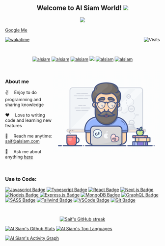 <h2 align="center">
  Welcome to Al Siam World!
  <img src="https://media.giphy.com/media/hvRJCLFzcasrR4ia7z/giphy.gif" width="28">
</h2>

<!-- Typing SVG by DenverCoder1 - https://github.com/DenverCoder1/readme-typing-svg -->
<p align="center">
  <a href="https://github.com/alsiam"><img src="https://readme-typing-svg.herokuapp.com/?lines=Self%20Taught%20Programmer;Front%20End%20Developer;1.5%2B%20years%20of%20coding%20experience;Always%20learning%20new%20things&center=true&width=380&height=45"></a>
</p>


[Google Me](https://www.google.com/search?q=saif+al+siam)

<a href="https://gpvc.arturio.dev/alsiam"><img src="https://gpvc.arturio.dev/alsiam" align="right" alt="Visits"></a>

<!-- <a href="https://visitor-badge.laobi.icu/badge?page_id=alsiam.visitor-badge&title=Visits"><img src="https://visitor-badge.laobi.icu/badge?page_id=alsiam.visitor-badge&title=Visits" align="right" alt="Visits"></a> -->

[![wakatime](https://wakatime.com/badge/user/eebb3dd8-d9b2-40de-9b88-6fd6cac99dbc.svg)](https://wakatime.com/@eebb3dd8-d9b2-40de-9b88-6fd6cac99dbc)

<br/>

<p align="center">
  <a href="https://alsiam.com" target="blank"><img src="https://img.shields.io/badge/Website-DC143C?style=for-the-badge&logo=medium&logoColor=white" alt="alsiam" /></a> 
  <a href="https://linkedin.com/in/saifalsiam" target="blank"><img src="https://img.shields.io/badge/LinkedIn-0077B5?style=for-the-badge&logo=linkedin&logoColor=white" alt="alsiam"/></a> <a href="https://dev.to/alsiam" target="_blank"><img src="https://img.shields.io/badge/dev.to-0A0A0A?style=for-the-badge&logo=dev.to&logoColor=white" alt="alsiam" /></a>
  <a href="https://twitter.com/saifalsiam" target="_blank"><img src="https://img.shields.io/badge/Twitter-1DA1F2?style=for-the-badge&logo=twitter&logoColor=white" /></a> 
  <a href="https://instagram.com/saifalsiam" target="_blank"><img src="https://img.shields.io/badge/Instagram-fe4164?style=for-the-badge&logo=instagram&logoColor=white" alt="alsiam" /></a> 
    <a href="https://facebook.com/saifsiam.me" target="_blank"><img src="https://img.shields.io/badge/Facebook-20BEFF?&style=for-the-badge&logo=facebook&logoColor=white" alt="alsiam"  /></a> 
</p>

<br />

<!-- Programmer Gif Image -->
<img align="right" width="350" src="/assets/programmer.gif" alt="Coding gif" />

### About me

✌️ &emsp;Enjoy to do programming and sharing knowledge <br/><br/>
❤️ &emsp;Love to writing code and learning new features<br/><br/>
📧 &emsp;Reach me anytime: saif@alsiam.com<br/><br/>
💬 &emsp;Ask me about anything [here](https://github.com/alsiam/alsiam/issues)

<p><br></p>

<!-- Commented My top Open Sources Projects -->
<!-- _________________________________________________________________________________________________ -->

<!-- ## 📘 My Top Open Source Projects -
<!-- Repo info cards - https://github.com/anuraghazra/github-readme-stats -->
<!-- Small repo cards (fork) - https://github.com/DenverCoder1/github-readme-stats -->
<!-- <p align="left">
  <a href="https://github.com/alsiam/alsiam" target="blank"><img width="32.5%" src="https://denvercoder1-github-readme-stats.vercel.app/api/pin/?username=alsiam&repo=alsiam&theme=react&bg_color=1F222E&title_color=F85D7F&icon_color=F8D866&hide_border=true&show_icons=false" alt="alsiam-readme-file"></a>
  <a href="https://github.com/alsiam/cuda-portfolio" target="blank"><img width="32.5%" src="https://denvercoder1-github-readme-stats.vercel.app/api/pin/?username=alsiam&repo=cuda-portfolio&theme=react&bg_color=1F222E&title_color=F85D7F&icon_color=F8D866&hide_border=true&show_icons=false" alt="cuda-portfolio"></a>
  <a href="https://github.com/alsiam/altube" target="blank"><img width="32.5%" src="https://denvercoder1-github-readme-stats.vercel.app/api/pin/?username=alsiam&repo=altube&theme=react&bg_color=1F222E&title_color=F85D7F&icon_color=F8D866&hide_border=true&show_icons=false" alt="altube"></a>
 <a href="https://github.com/alsiam/fashion-ecommerce" target="blank"><img width="32.5%" src="https://denvercoder1-github-readme-stats.vercel.app/api/pin/?username=alsiam&repo=fashion-ecommerce&theme=react&bg_color=1F222E&title_color=F85D7F&icon_color=F8D866&hide_border=true&show_icons=false" alt="fashion-ecommerce"></a>
  <a href="https://github.com/alsiam/jamuna-news" target="blank"><img width="32.5%" src="https://denvercoder1-github-readme-stats.vercel.app/api/pin/?username=alsiam&repo=jamuna-news&theme=react&bg_color=1F222E&title_color=F85D7F&icon_color=F8D866&hide_border=true&show_icons=false" alt="jamuna-news"></a>
  <a href="https://github.com/alsiam/spourmo" target="blank"><img width="32.5%" src="https://denvercoder1-github-readme-stats.vercel.app/api/pin/?username=alsiam&repo=spourmo&theme=react&bg_color=1F222E&title_color=F85D7F&icon_color=F8D866&hide_border=true&show_icons=false" alt="spourmo-psd"></a>
</p>

<p align="left">
  <a href="https://github.com/alsiam?tab=repositories" target="_blank"><img alt="All Repositories" title="All Repositories" src="https://img.shields.io/badge/-All%20Repos-2962FF?style=for-the-badge&logo=koding&logoColor=white"/></a>
</p> 

<br/> -->


### Use to Code:

[![Javascript Badge](https://img.shields.io/badge/-Javascript-F0DB4F?style=for-the-badge&labelColor=black&logo=javascript&logoColor=F0DB4F)](#) [![Typescript Badge](https://img.shields.io/badge/-Typescript-007acc?style=for-the-badge&labelColor=black&logo=typescript&logoColor=007acc)](#) [![React Badge](https://img.shields.io/badge/-React-61DBFB?style=for-the-badge&labelColor=black&logo=react&logoColor=61DBFB)](#) [![Next.js Badge](https://img.shields.io/badge/next.js-000000?style=for-the-badge&logo=nextdotjs&logoColor=white)](#) [![Nodejs Badge](https://img.shields.io/badge/-Nodejs-3C873A?style=for-the-badge&labelColor=black&logo=node.js&logoColor=3C873A)](#) [![Express.js Badge](https://img.shields.io/badge/Express.js-000000?style=for-the-badge&logo=express&logoColor=white)](#) [![MongoDB Badge](https://img.shields.io/badge/MongoDB-4EA94B?style=for-the-badge&logo=mongodb&logoColor=white)](#) [![GraphQL Badge](https://img.shields.io/badge/-GraphQl-e535ab?style=for-the-badge&labelColor=black&logo=node.js&logoColor=e535ab)](#) [![SASS Badge](https://img.shields.io/badge/Sass-CC6699?style=for-the-badge&logo=sass&logoColor=white)](#) [![Tailwind Badge](https://img.shields.io/badge/Tailwind%20CSS-092749?style=for-the-badge&logo=tailwindcss&logoColor=06B6D4&labelColor=000000)](#) [![VSCode Badge](https://img.shields.io/badge/Visual_Studio-0078d7?style=for-the-badge&logo=visual%20studio&logoColor=white)](#) [![Git Badge](https://img.shields.io/badge/Git-F05032?style=for-the-badge&logo=git&logoColor=white)](#)

<br/>

<!-- GitHub Streak stats by DenverCoder1 - hhttps://github.com/DenverCoder1/github-readme-streak-stats -->
<p align="center">
  <a href="https://github.com/alsiam">
    <img src="https://github-readme-streak-stats.herokuapp.com/?user=alsiam&theme=radical&hide_border=true&background=1F222E" alt="Saif's GitHub streak"/>
  </a>
</p>


<!-- https://github.com/anuraghazra/github-readme-stats -->
<a> 
    <a href="https://github.com/alsiam"><img alt="Al Siam's Github Stats" src="https://denvercoder1-github-readme-stats.vercel.app/api?username=alsiam&show_icons=true&count_private=true&theme=react&hide_border=true&bg_color=1F222E&title_color=F85D7F&icon_color=F8D866" height="192px" width="49.5%"/></a>
  <a href="https://github.com/alsiam"><img alt="Al Siam's Top Languages" src="https://denvercoder1-github-readme-stats.vercel.app/api/top-langs/?username=alsiam&langs_count=8&layout=compact&theme=react&hide_border=true&bg_color=1F222E&title_color=F85D7F&icon_color=F8D866" height="192px" width="49.5%"/></a>
  <br/>
</a>
<p></p>
<!-- https://github.com/ashutosh00710/github-readme-activity-graph -->
<a href="https://github.com/alsiam"><img alt="Al Siam's Activity Graph" src="https://activity-graph.herokuapp.com/graph?username=alsiam&bg_color=1F222E&color=F8D866&line=F85D7F&point=FFFFFF&hide_border=true" /></a>

